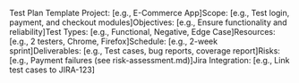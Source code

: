 Test Plan Template
Project: [e.g., E-Commerce App]Scope: [e.g., Test login, payment, and checkout modules]Objectives: [e.g., Ensure functionality and reliability]Test Types: [e.g., Functional, Negative, Edge Case]Resources: [e.g., 2 testers, Chrome, Firefox]Schedule: [e.g., 2-week sprint]Deliverables: [e.g., Test cases, bug reports, coverage report]Risks: [e.g., Payment failures (see risk-assessment.md)]Jira Integration: [e.g., Link test cases to JIRA-123]